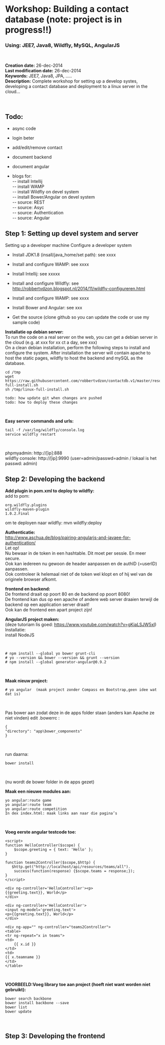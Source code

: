 Workshop: Building a contact database (note: project is in progress!!)
======================================================================

### Using: JEE7, Java8, Wildfly, MySQL, AngularJS

 

**Creation date:** 26-dec-2014  
**Last modification date:** 26-dec-2014  
**Keywords:** JEE7, Java8, JPA, .....  
**Description:** Complete workshop for setting up a develop systes, developing a
contact database and deployment to a linux server in the cloud...

 

Todo:
-----

-   async code

-   login beter

-   add/edit/remove contact

-   document backend

-   document angular

-   blogs for:  
    -- install Intellij  
    -- install WAMP  
    -- install Wildfly on devel system  
    -- install Bower/Angular on devel system  
    -- source: REST  
    -- source: Asyc  
    -- source: Authentication  
    -- source: Angular

Step 1: Setting up devel system and server
------------------------------------------

Setting up a developer machine Configure a developer system

-   Install JDK1.8 (insall/java\_home/set path): see xxxx  
    

-   Install and configure WAMP: see xxxx  
    

-   Install Intellij: see xxxxx  
    

-   Install and configure Wildfly: see
    <http://robbertvdzon.blogspot.nl/2014/11/wildfly-configureren.html>

-   Install and configure WAMP: see xxxx

-   Install Bower and Angular: see xxx  
    

-   Get the source (clone github so you can update the code or use my sample
    code)

**Installatie op debian server:**  
To run the code on a real server on the web, you can get a debian server in the
cloud (e.g. at xxx for xx ct a day, see xxx)  
On a clean debian installation, perform the following steps to install and
configure the system. After installation the server will contain apache to host
the static pages, wildfly to host the backend and mySQL as the database.

~~~~~~~~~~~~~~~~~~~~~~~~~~~~~~~~~~~~~~~~~~~~~~~~~~~~~~~~~~~~~~~~~~~~~~~~~~~~~~~~
cd /tmp
wget https://raw.githubusercontent.com/robbertvdzon/contactdb.v1/master/resources/linux-full-install.sh
sh /tmp/linux-full-install.sh
~~~~~~~~~~~~~~~~~~~~~~~~~~~~~~~~~~~~~~~~~~~~~~~~~~~~~~~~~~~~~~~~~~~~~~~~~~~~~~~~

~~~~~~~~~~~~~~~~~~~~~~~~~~~~~~~~~~~~~~~~~~~~~~~~~~~~~~~~~~~~~~~~~~~~~~~~~~~~~~~~
todo: how update git when changes are pushed
todo: how to deploy these changes
~~~~~~~~~~~~~~~~~~~~~~~~~~~~~~~~~~~~~~~~~~~~~~~~~~~~~~~~~~~~~~~~~~~~~~~~~~~~~~~~

 

**Easy server commands and urls:**  


~~~~~~~~~~~~~~~~~~~~~~~~~~~~~~~~~~~~~~~~~~~~~~~~~~~~~~~~~~~~~~~~~~~~~~~~~~~~~~~~
tail -f /var/log/wildfly/console.log
service wildfly restart
~~~~~~~~~~~~~~~~~~~~~~~~~~~~~~~~~~~~~~~~~~~~~~~~~~~~~~~~~~~~~~~~~~~~~~~~~~~~~~~~

 

phpmyadmin: http://[ip]:888  
wildfly console: http://[ip]:9990 (user=admin/passwd=admin / lokaal is het
passwd: admin)

Step 2: Developing the backend
------------------------------

**Add plugin in pom.xml to deploy to wildfly:**  
add to pom:  


~~~~~~~~~~~~~~~~~~~~~~~~~~~~~~~~~~~~~~~~~~~~~~~~~~~~~~~~~~~~~~~~~~~~~~~~~~~~~~~~
org.wildfly.plugins
wildfly-maven-plugin
1.0.2.Final 
~~~~~~~~~~~~~~~~~~~~~~~~~~~~~~~~~~~~~~~~~~~~~~~~~~~~~~~~~~~~~~~~~~~~~~~~~~~~~~~~

om te deployen naar wildfly: mvn wildfly:deploy

**Authenticatie:**  
http://www.aschua.de/blog/pairing-angularjs-and-javaee-for-authentication/  
Let op!  
Nu bewaar in de token in een hashtable. Dit moet per sessie. En meer secure.  
Ook kan iedereen nu gewoon de header aanpassen en de authID (=userID) aanpassen.  
Ook controleer ik helemaal niet of de token wel klopt en of hij wel van de
originele browser afkomt.

**frontend en backend:**  
De frontend draait op poort 80 en de backend op poort 8080!  
De frontend kan dus op een apache of andere web server draaien terwijl de
backend op een application server draait!  
Ook kan de frontend een apart project zijn!

**AngularJS project maken:**  
(deze tutoriam lis goed: https://www.youtube.com/watch?v=gKiaLSJW5xI)  
Installatie:  
install NodeJS

 

~~~~~~~~~~~~~~~~~~~~~~~~~~~~~~~~~~~~~~~~~~~~~~~~~~~~~~~~~~~~~~~~~~~~~~~~~~~~~~~~
# npm install --global yo bower grunt-cli
# yo --version && bower --version && grunt --version
# npm install --global generator-angular@0.9.2
~~~~~~~~~~~~~~~~~~~~~~~~~~~~~~~~~~~~~~~~~~~~~~~~~~~~~~~~~~~~~~~~~~~~~~~~~~~~~~~~

 

**Maak nieuw project:**  


~~~~~~~~~~~~~~~~~~~~~~~~~~~~~~~~~~~~~~~~~~~~~~~~~~~~~~~~~~~~~~~~~~~~~~~~~~~~~~~~
# yo angular  (maak project zonder Compass en Bootstrap,geen idee wat dat is)
~~~~~~~~~~~~~~~~~~~~~~~~~~~~~~~~~~~~~~~~~~~~~~~~~~~~~~~~~~~~~~~~~~~~~~~~~~~~~~~~

 

Pas bower aan zodat deze in de apps folder staan (anders kan Apache ze niet
vinden) edit .bowerrc :  


~~~~~~~~~~~~~~~~~~~~~~~~~~~~~~~~~~~~~~~~~~~~~~~~~~~~~~~~~~~~~~~~~~~~~~~~~~~~~~~~
{
"directory": "app\bower_components"
}
~~~~~~~~~~~~~~~~~~~~~~~~~~~~~~~~~~~~~~~~~~~~~~~~~~~~~~~~~~~~~~~~~~~~~~~~~~~~~~~~

 

run daarna:

~~~~~~~~~~~~~~~~~~~~~~~~~~~~~~~~~~~~~~~~~~~~~~~~~~~~~~~~~~~~~~~~~~~~~~~~~~~~~~~~
bower install
~~~~~~~~~~~~~~~~~~~~~~~~~~~~~~~~~~~~~~~~~~~~~~~~~~~~~~~~~~~~~~~~~~~~~~~~~~~~~~~~

 

(nu wordt de bower folder in de apps gezet)

**Maak een nieuwe modules aan:**

~~~~~~~~~~~~~~~~~~~~~~~~~~~~~~~~~~~~~~~~~~~~~~~~~~~~~~~~~~~~~~~~~~~~~~~~~~~~~~~~
yo angular:route game
yo angular:route team
yo angular:route competition
In dex index.html: maak links aan naar die pagina’s
~~~~~~~~~~~~~~~~~~~~~~~~~~~~~~~~~~~~~~~~~~~~~~~~~~~~~~~~~~~~~~~~~~~~~~~~~~~~~~~~

 

**Voeg eerste angular testcode toe:**

~~~~~~~~~~~~~~~~~~~~~~~~~~~~~~~~~~~~~~~~~~~~~~~~~~~~~~~~~~~~~~~~~~~~~~~~~~~~~~~~
<script>
function HelloController($scope) {
    $scope.greeting = { text: 'Hello' };
}

function teams2Controller($scope,$http) {
   $http.get("http://localhost/api/resources/teams/all").
    success(function(response) {$scope.teams = response;});
}
</script>

<div ng-controller='HelloController'><p>
{{greeting.text}}, World</p>
</div>

<div ng-controller='HelloController'>
<input ng-model='greeting.text'>
<p>{{greeting.text}}, World</p>
</div>

<div ng-app="" ng-controller="teams2Controller">
<table>
<tr ng-repeat="x in teams">
<td>
    {{ x.id }}
</td>
<td>
{{ x.teamname }}
</td>
</table>
~~~~~~~~~~~~~~~~~~~~~~~~~~~~~~~~~~~~~~~~~~~~~~~~~~~~~~~~~~~~~~~~~~~~~~~~~~~~~~~~

 

**VOORBEELD:Voeg library toe aan project (hoeft niet want worden niet
gebruikt):**

~~~~~~~~~~~~~~~~~~~~~~~~~~~~~~~~~~~~~~~~~~~~~~~~~~~~~~~~~~~~~~~~~~~~~~~~~~~~~~~~
bower search backbone
bower install backbone --save
bower list
bower update
~~~~~~~~~~~~~~~~~~~~~~~~~~~~~~~~~~~~~~~~~~~~~~~~~~~~~~~~~~~~~~~~~~~~~~~~~~~~~~~~

 

Step 3: Developing the frontend
-------------------------------

 

 
